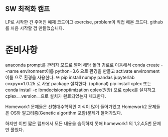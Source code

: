 ## SW 최적화 캠프

LP로 시작한 건 주어진 예제 코드이고
exercise, problem이 직접 해본 코드다.
github를 처음 시작할 겸 만들었습니다.

# 준비사항
anaconda prompt를 관리자 모드로 열어 해당 폴더 경로로 이동해서
conda create --name environment이름 python=3.6 으로 환경을 만들고
activate environment이름 으로 환경을 사용한다.
또 pip install numpy pandas jupyterlab cvxpy==1.0.25 로 사용 package 설치한다.
(optional)
pip install cplex 또는 conda install -c ibmdecisionoptimization cplex(권장) 으로 
cplex를 설치하고 cplex.__version__으로 설치가 완료되었는지 체크한다.

Homework1 문제들은 선형대수학적인 지식이 많이 들어가있고
Homework2 문제들은 OS와 알고리즘(Genetic algorithm 포함)문제가 들어가있다.

하지만 이번 짧은 캠프에서 모든 내용을 습득하지 못해 homework1 의 1,2,4,5번 문제만 풀었다.